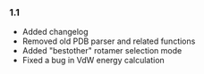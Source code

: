 ### 1.1
  * Added changelog
  * Removed old PDB parser and related functions
  * Added "bestother" rotamer selection mode
  * Fixed a bug in VdW energy calculation